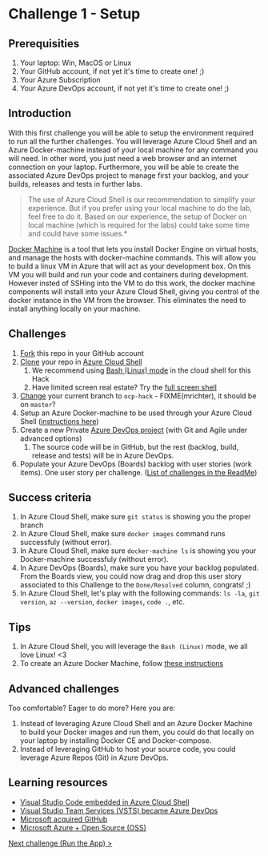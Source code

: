 # Challenge 1 - Setup

## Prerequisities

1. Your laptop: Win, MacOS or Linux
1. Your GitHub account, if not yet it's time to create one! ;)
1. Your Azure Subscription
1. Your Azure DevOps account, if not yet it's time to create one! ;)

## Introduction

With this first challenge you will be able to setup the environment required to run all the further challenges. You will leverage Azure Cloud Shell and an Azure Docker-machine instead of your local machine for any command you will need. In other word, you just need a web browser and an internet connection on your laptop. Furthermore, you will be able to create the associated Azure DevOps project to manage first your backlog, and your builds, releases and tests in further labs.

> The use of Azure Cloud Shell is our recommendation to simplify your experience. But if you prefer using your local machine to do the lab, feel free to do it. Based on our experience, the setup of Docker on local machine (which is required for the labs) could take some time and could have some issues.*

[Docker Machine](https://docs.docker.com/machine/overview/) is a tool that lets you install Docker Engine on virtual hosts, and manage the hosts with docker-machine commands. This will allow you to build a linux VM in Azure that will act as your development box. On this VM you will build and run your code and containers during development. However insted of SSHing into the VM to do this work, the docker machine components will install into your Azure Cloud Shell, giving you control of the docker instance in the VM from the browser. This eliminates the need to install anything locally on your machine.

## Challenges

1. [Fork](https://help.github.com/articles/fork-a-repo/) this repo in your GitHub account
1. [Clone](https://git-scm.com/book/en/v2/Git-Basics-Getting-a-Git-Repository) your repo in [Azure Cloud Shell](https://docs.microsoft.com/en-us/azure/cloud-shell/overview)
   1. We recommend using [Bash (Linux) mode](https://docs.microsoft.com/en-us/azure/cloud-shell/quickstart) in the cloud shell for this Hack
   1. Have limited screen real estate? Try the [full screen shell](https://shell.azure.com/)
1. [Change](https://git-scm.com/docs/git-checkout) your current branch to `ocp-hack` - FIXME(mrichter), it should be on `master`?
1. Setup an Azure Docker-machine to be used through your Azure Cloud Shell ([instructions here](./helpers/CreateDockerMachine.md))
1. Create a new Private [Azure DevOps project](https://docs.microsoft.com/en-us/azure/devops/organizations/projects/create-project?view=vsts&tabs=new-nav) (with Git and Agile under advanced options)
   1. The source code will be in GitHub, but the rest (backlog, build, release and tests) will be in Azure DevOps.
1. Populate your Azure DevOps (Boards) backlog with user stories (work items). One user story per challenge. ([List of challenges in the ReadMe](../Readme.md))

## Success criteria

1. In Azure Cloud Shell, make sure `git status` is showing you the proper branch
1. In Azure Cloud Shell, make sure `docker images` command runs successfuly (without error).
1. In Azure Cloud Shell, make sure `docker-machine ls` is showing you your Docker-machine successfuly (without error).
1. In Azure DevOps (Boards), make sure you have your backlog populated. From the Boards view, you could now drag and drop this user story associated to this Challenge to the `Done/Resolved` column, congrats! ;)
1. In Azure Cloud Shell, let's play with the following commands: `ls -la`, `git version`, `az --version`, `docker images`, `code .`, etc.

## Tips

1. In Azure Cloud Shell, you will leverage the `Bash (Linux)` mode, we all love Linux! <3
1. To create an Azure Docker Machine, follow [these instructions](./helpers/CreateDockerMachine.md)

## Advanced challenges

Too comfortable? Eager to do more? Here you are:

1. Instead of leveraging Azure Cloud Shell and an Azure Docker Machine to build your Docker images and run them, you could do that locally on your laptop by installing Docker CE and Docker-compose.
1. Instead of leveraging GitHub to host your source code, you could leverage Azure Repos (Git) in Azure DevOps.

## Learning resources

- [Visual Studio Code embedded in Azure Cloud Shell](https://azure.microsoft.com/en-us/blog/cloudshelleditor/)
- [Visual Studio Team Services (VSTS) became Azure DevOps](https://azure.microsoft.com/en-us/blog/introducing-azure-devops/)
- [Microsoft acquired GitHub](https://news.microsoft.com/2018/06/04/microsoft-to-acquire-github-for-7-5-billion/)
- [Microsoft Azure + Open Source (OSS)](https://open.microsoft.com/)

[Next challenge (Run the App) >](./RunTheApp.md)